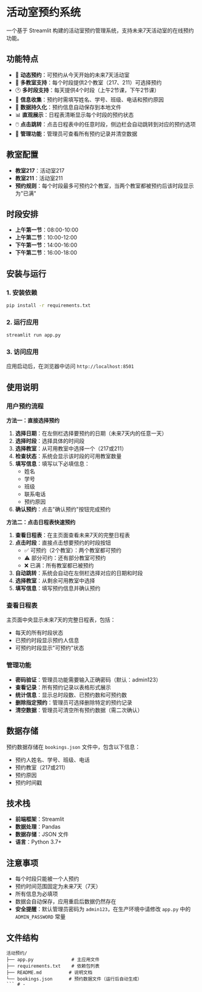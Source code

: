 # 活动室预约系统

一个基于 Streamlit 构建的活动室预约管理系统，支持未来7天活动室的在线预约功能。

## 功能特点

- 📅 **动态预约**：可预约从今天开始的未来7天活动室
- 🏫 **多教室支持**：每个时段提供2个教室（217、211）可选择预约
- 🕐 **多时段支持**：每天提供4个时段（上午2节课，下午2节课）
- 📝 **信息收集**：预约时需填写姓名、学号、班级、电话和预约原因
- 💾 **数据持久化**：预约信息自动保存到本地文件
- 📊 **直观展示**：日程表清晰显示每个时段的预约状态
- 🖱️ **点击跳转**：点击日程表中的任意时段，侧边栏会自动跳转到对应的预约选项
- 🔧 **管理功能**：管理员可查看所有预约记录并清空数据

## 教室配置

- **教室217**：活动室217
- **教室211**：活动室211
- **预约规则**：每个时段最多可预约2个教室，当两个教室都被预约后该时段显示为"已满"

## 时段安排

- **上午第一节**：08:00-10:00
- **上午第二节**：10:00-12:00
- **下午第一节**：14:00-16:00
- **下午第二节**：16:00-18:00

## 安装与运行

### 1. 安装依赖

```bash
pip install -r requirements.txt
```

### 2. 运行应用

```bash
streamlit run app.py
```

### 3. 访问应用

应用启动后，在浏览器中访问 `http://localhost:8501`

## 使用说明

### 用户预约流程

**方法一：直接选择预约**
1. **选择日期**：在左侧栏选择要预约的日期（未来7天内的任意一天）
2. **选择时段**：选择具体的时间段
3. **选择教室**：从可用教室中选择一个（217或211）
4. **检查状态**：系统会显示该时段的可用教室数量
5. **填写信息**：填写以下必填信息：
   - 姓名
   - 学号
   - 班级
   - 联系电话
   - 预约原因
6. **确认预约**：点击"确认预约"按钮完成预约

**方法二：点击日程表快速预约**
1. **查看日程表**：在主页面查看未来7天的完整日程表
2. **点击时段**：直接点击想要预约的时段按钮
   - ✅ 可预约（2个教室）：两个教室都可预约
   - ⚠️ 部分可约：还有部分教室可预约
   - ❌ 已满：所有教室都已被预约
3. **自动跳转**：系统会自动在左侧栏选择对应的日期和时段
4. **选择教室**：从剩余可用教室中选择
5. **填写信息**：填写预约信息并确认预约

### 查看日程表

主页面中央显示未来7天的完整日程表，包括：
- 每天的所有时段状态
- 已预约时段显示预约人信息
- 可预约时段显示"可预约"状态

### 管理功能

- **密码验证**：管理员功能需要输入正确密码（默认：admin123）
- **查看记录**：所有预约记录以表格形式展示
- **统计信息**：显示总时段数、已预约数和可预约数
- **删除指定预约**：管理员可选择删除特定的预约记录
- **清空数据**：管理员可清空所有预约数据（需二次确认）

## 数据存储

预约数据存储在 `bookings.json` 文件中，包含以下信息：
- 预约人姓名、学号、班级、电话
- 预约教室（217或211）
- 预约原因
- 预约时间戳

## 技术栈

- **前端框架**：Streamlit
- **数据处理**：Pandas
- **数据存储**：JSON 文件
- **语言**：Python 3.7+

## 注意事项

- 每个时段只能被一个人预约
- 预约时间范围固定为未来7天（7天）
- 所有信息为必填项
- 数据会自动保存，应用重启后数据仍然存在
- **安全提醒**：默认管理员密码为 `admin123`，在生产环境中请修改 `app.py` 中的 `ADMIN_PASSWORD` 常量

## 文件结构

```
活动预约/
├── app.py              # 主应用文件
├── requirements.txt    # 依赖包列表
├── README.md          # 说明文档
└── bookings.json      # 预约数据文件（运行后自动生成）
``` #   - 
 
 
